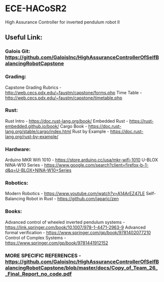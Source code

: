 # ECE-HACoSR2
High Assurance Controller for inverted pendulum robot II


## Useful Link:

### Galois Git: https://github.com/GaloisInc/HighAssuranceControllerOfSelfBalancingRobotCapstone

### Grading:
Capstone Grading Rubrics - http://web.cecs.pdx.edu/~faustm/capstone/forms.php
Time Table - http://web.cecs.pdx.edu/~faustm/capstone/timetable.php

### Rust:
Rust Intro - https://doc.rust-lang.org/book/
Embedded Rust - https://rust-embedded.github.io/book/
Cargo Book - https://doc.rust-lang.org/stable/cargo/index.html
Rust by Example - https://doc.rust-lang.org/rust-by-example/

### Hardware:
Arduino MKR Wifi 1010 - https://store.arduino.cc/usa/mkr-wifi-1010
U-BLOX NINA-W10 Series - https://www.google.com/search?client=firefox-b-1-d&q=U-BLOX+NINA-W10+Series

### Robotics:
Modern Robotics - https://www.youtube.com/watch?v=A14ArEZ47LE
Self-Balancing Robot in Rust - https://github.com/japaric/zen

### Books:
Advanced control of wheeled inverted pendulum systems - https://link.springer.com/book/10.1007/978-1-4471-2963-9
Advanced formal verification - https://www.springer.com/gp/book/9781402077210
Control of Complex Systems - https://www.springer.com/gp/book/9781441912152

### MORE SPECIFIC REFERENCES - https://github.com/GaloisInc/HighAssuranceControllerOfSelfBalancingRobotCapstone/blob/master/docs/Copy_of_Team_26__Final_Report_no_code.pdf
